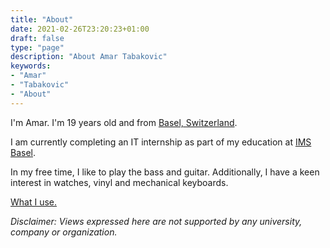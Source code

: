 ```yaml
---
title: "About"
date: 2021-02-26T23:20:23+01:00
draft: false
type: "page"
description: "About Amar Tabakovic"
keywords:
- "Amar"
- "Tabakovic"
- "About"
---
```


I'm Amar. I'm 19 years old and from [Basel, Switzerland](https://en.wikipedia.org/wiki/Basel).

I am currently completing an IT internship as part of my education at [IMS Basel](https://wg.edubs.ch/schulprofil/ims).

In my free time, I like to play the bass and guitar. Additionally, I have a keen interest in watches, vinyl and mechanical keyboards.

[What I use.](https://amartabakovic.ch/uses)

*Disclaimer: Views expressed here are not supported by any university, company or organization.*